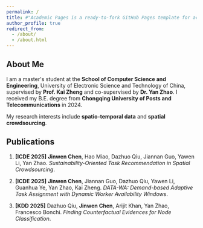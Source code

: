 ```yaml
---
permalink: /
title: #"Academic Pages is a ready-to-fork GitHub Pages template for academic personal websites"
author_profile: true
redirect_from: 
  - /about/
  - /about.html
---
```


## About Me

I am a master's student at the **School of Computer Science and Engineering**, University of Electronic Science and Technology of China, supervised by **Prof. Kai Zheng** and co-supervised by **Dr. Yan Zhao**. I received my B.E. degree from **Chongqing University of Posts and Telecommunications** in 2024.

My research interests include **spatio-temporal data** and **spatial crowdsourcing**.

## Publications

1. **\[ICDE 2025]** **Jinwen Chen**, Hao Miao, Dazhuo Qiu, Jiannan Guo, Yawen Li, Yan Zhao. *Sustainability-Oriented Task Recommendation in Spatial Crowdsourcing*.
2. **\[ICDE 2025]** **Jinwen Chen**, Jiannan Guo, Dazhuo Qiu, Yawen Li, Guanhua Ye, Yan Zhao, Kai Zheng. *DATA-WA: Demand-based Adaptive Task Assignment with Dynamic Worker Availability Windows*. 

3. **\[KDD 2025]** Dazhuo Qiu, **Jinwen Chen**, Arijit Khan, Yan Zhao, Francesco Bonchi. *Finding Counterfactual Evidences for Node Classification*.
